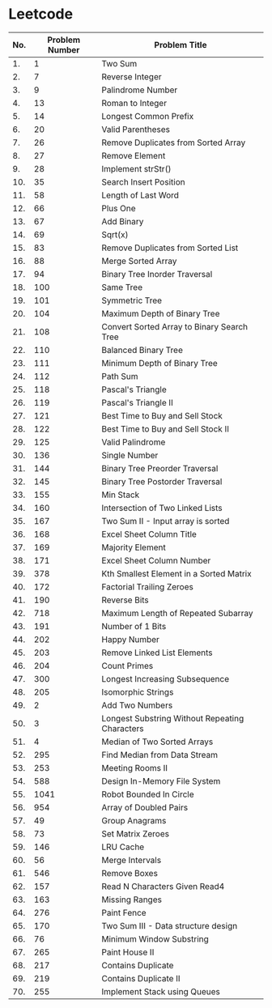 # Leetcode


No.| Problem Number | Problem Title
---|----------------|-------------------------------------------------
1.| 1              | Two Sum
2.|7              | Reverse Integer
3.|9              | Palindrome Number
4.|13             | Roman to Integer
5.|14             | Longest Common Prefix
6.|20             | Valid Parentheses
7.|26             | Remove Duplicates from Sorted Array
8.|27             | Remove Element
9.|28             | Implement strStr()
10.|35             | Search Insert Position
11.|58             | Length of Last Word
12.|66             | Plus One
13.|67             | Add Binary
14.|69             | Sqrt(x)
15.|83             | Remove Duplicates from Sorted List
16.|88             | Merge Sorted Array
17.|94             | Binary Tree Inorder Traversal
18.|100            | Same Tree
19.|101            | Symmetric Tree
20.|104            | Maximum Depth of Binary Tree
21.|108            | Convert Sorted Array to Binary Search Tree
22.|110            | Balanced Binary Tree
23.|111            | Minimum Depth of Binary Tree
24.|112            | Path Sum
25.|118            | Pascal's Triangle
26.|119            | Pascal's Triangle II
27.|121            | Best Time to Buy and Sell Stock
28.|122            | Best Time to Buy and Sell Stock II
29.|125            | Valid Palindrome
30.|136            | Single Number
31.|144            | Binary Tree Preorder Traversal
32.|145            | Binary Tree Postorder Traversal
33.|155            | Min Stack
34.|160            | Intersection of Two Linked Lists
35.|167            | Two Sum II - Input array is sorted
36.|168            | Excel Sheet Column Title
37.|169            | Majority Element
38.|171            | Excel Sheet Column Number
39.|378            | Kth Smallest Element in a Sorted Matrix
40.|172            | Factorial Trailing Zeroes
41.|190            | Reverse Bits
42.|718            | Maximum Length of Repeated Subarray
43.|191            | Number of 1 Bits
44.|202            | Happy Number
45.|203            | Remove Linked List Elements
46.|204            | Count Primes
47.|300            | Longest Increasing Subsequence
48.|205            | Isomorphic Strings
49.|2              | Add Two Numbers
50.|3              | Longest Substring Without Repeating Characters
51.|4              | Median of Two Sorted Arrays
52.|295            | Find Median from Data Stream
53.|253            | Meeting Rooms II
54.|588            | Design In-Memory File System
55.|1041           | Robot Bounded In Circle
56.|954            | Array of Doubled Pairs
57.|49             | Group Anagrams
58.|73             | Set Matrix Zeroes
59.|146            | LRU Cache
60.|56             | Merge Intervals
61.|546            | Remove Boxes
62.|157            | Read N Characters Given Read4
63.|163            | Missing Ranges
64.|276            | Paint Fence
65.|170            | Two Sum III - Data structure design
66.|76             | Minimum Window Substring
67.|265            | Paint House II
68.|217            | Contains Duplicate
69.|219            | Contains Duplicate II
70.|255            | Implement Stack using Queues

